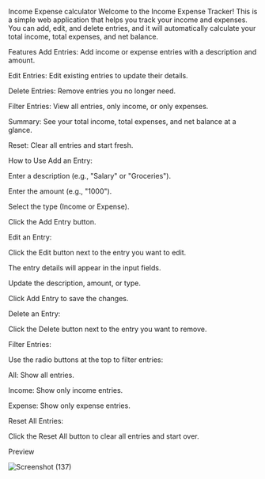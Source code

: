 Income Expense calculator
Welcome to the Income Expense Tracker! This is a simple web application that helps you track your income and expenses. You can add, edit, and delete entries, and it will automatically calculate your total income, total expenses, and net balance.

Features
Add Entries: Add income or expense entries with a description and amount.

Edit Entries: Edit existing entries to update their details.

Delete Entries: Remove entries you no longer need.

Filter Entries: View all entries, only income, or only expenses.

Summary: See your total income, total expenses, and net balance at a glance.

Reset: Clear all entries and start fresh.

How to Use
Add an Entry:

Enter a description (e.g., "Salary" or "Groceries").

Enter the amount (e.g., "1000").

Select the type (Income or Expense).

Click the Add Entry button.

Edit an Entry:

Click the Edit button next to the entry you want to edit.

The entry details will appear in the input fields.

Update the description, amount, or type.

Click Add Entry to save the changes.

Delete an Entry:

Click the Delete button next to the entry you want to remove.

Filter Entries:

Use the radio buttons at the top to filter entries:

All: Show all entries.

Income: Show only income entries.

Expense: Show only expense entries.

Reset All Entries:

Click the Reset All button to clear all entries and start over.



Preview

![Screenshot (137)](https://github.com/user-attachments/assets/1511e672-5fb0-481e-b302-4ec66daed923)



